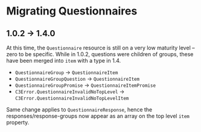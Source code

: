 Migrating Questionnaires
========================

1.0.2 -> 1.4.0
--------------

At this time, the `Questionnaire` resource is still on a very low maturity level – zero to be specific.
While in 1.0.2, questions were children of groups, these have been merged into `item` with a type in 1.4.

- `QuestionnaireGroup` -> `QuestionnaireItem`
- `QuestionnaireGroupQuestion` -> `QuestionnaireItem`
- `QuestionnaireGroupPromise` -> `QuestionnaireItemPromise`
- `C3Error.QuestionnaireInvalidNoTopLevel` -> `C3Error.QuestionnaireInvalidNoTopLevelItem`

Same change applies to `QuestionnaireResponse`, hence the responses/response-groups now appear as an array on the top level `item` property.

